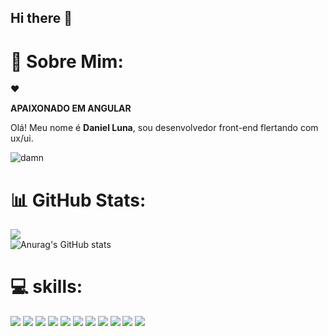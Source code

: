 ## Hi there 👋

# 💫 Sobre Mim:

❤️ <p><strong>APAIXONADO EM ANGULAR</strong></p>

<p>Olá! Meu nome é <strong>Daniel Luna</strong>, sou desenvolvedor front-end flertando com ux/ui.</p>


![damn](https://i.giphy.com/media/v1.Y2lkPTc5MGI3NjExN3dpbm9ycHBhOTJiaWM0ZDEycnZ4Z2Y1emk3cDZoejlodWhkZGQ5cCZlcD12MV9pbnRlcm5hbF9naWZfYnlfaWQmY3Q9Zw/aFVW5eiDkSp6Zk2oAE/giphy.gif)



# 📊 GitHub Stats:
![](https://github-readme-stats.vercel.app/api/top-langs/?username=danielpaiva27&theme=midnight-purple&hide_border=false&include_all_commits=false&count_private=false&layout=compact)<br/>
![Anurag's GitHub stats](https://github-readme-stats.vercel.app/api?username=danielpaiva27&theme=holi&show_icons=true)



# 💻 skills:
<img src = "https://img.shields.io/badge/Angular-DD0031?style=for-the-badge&logo=angular&logoColor=white"> <img src = "https://img.shields.io/badge/TypeScript-007ACC?style=for-the-badge&logo=typescript&logoColor=white"> <img src = "https://img.shields.io/badge/HTML5-E34F26?style=for-the-badge&logo=html5&logoColor=white"> <img src = "https://img.shields.io/badge/Sass-CC6699?style=for-the-badge&logo=sass&logoColor=white"> <img src = "https://img.shields.io/badge/CSS3-1572B6?style=for-the-badge&logo=css3&logoColor=white"> <img src = "https://img.shields.io/badge/Bootstrap-563D7C?style=for-the-badge&logo=bootstrap&logoColor=white"> <img src = "https://img.shields.io/badge/Python-14354C?style=for-the-badge&logo=python&logoColor=white"> <img src = "https://img.shields.io/badge/Powershell-2CA5E0?style=for-the-badge&logo=powershell&logoColor=white"> <img src = "https://img.shields.io/badge/Node.js-43853D?style=for-the-badge&logo=node.js&logoColor=white"> <img src = "https://img.shields.io/badge/Figma-F24E1E?style=for-the-badge&logo=figma&logoColor=white"> <img src = "https://img.shields.io/badge/Adobe%20Premiere%20Pro-9999FF?style=for-the-badge&logo=Adobe%20Premiere%20Pro&logoColor=white">



